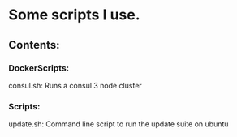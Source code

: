 # Some scripts I use.

## Contents:

### DockerScripts:

consul.sh: Runs a consul 3 node cluster

### Scripts:

update.sh: Command line script to run the update suite on ubuntu
